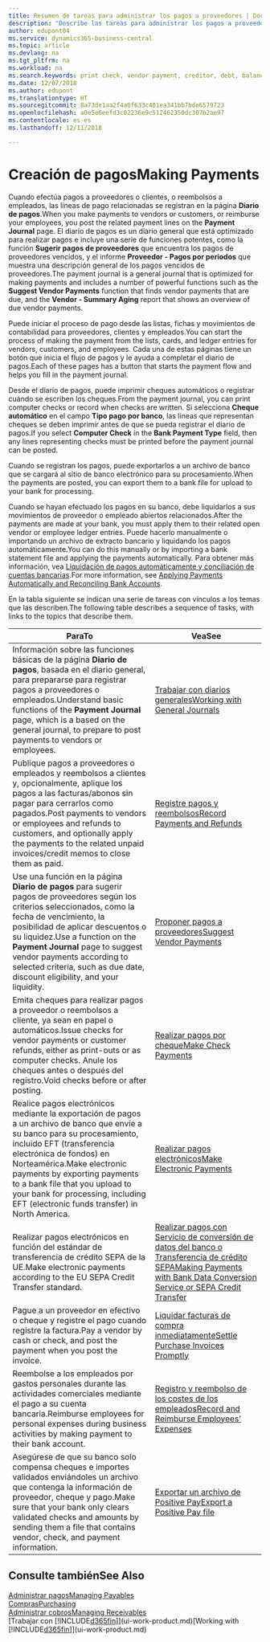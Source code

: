 ```yaml
---
title: Resumen de tareas para administrar los pagos a proveedores | Documentos de Microsoft
description: "Describe las tareas para administrar los pagos a proveedores o acreedores, incluido el registro de líneas de pago, y obtener un resumen de saldo vencido."
author: edupont04
ms.service: dynamics365-business-central
ms.topic: article
ms.devlang: na
ms.tgt_pltfrm: na
ms.workload: na
ms.search.keywords: print check, vendor payment, creditor, debt, balance due, AP
ms.date: 12/07/2018
ms.author: edupont
ms.translationtype: HT
ms.sourcegitcommit: 8a73de1aa2f4a0f633c401ea341bb7bde6579723
ms.openlocfilehash: a0e5e6eefd3c02236e9c512462350dc307b2ae97
ms.contentlocale: es-es
ms.lasthandoff: 12/11/2018

---
```

# <a name="making-payments"></a><span data-ttu-id="32ecf-103">Creación de pagos</span><span class="sxs-lookup"><span data-stu-id="32ecf-103">Making Payments</span></span>

<span data-ttu-id="32ecf-104">Cuando efectúa pagos a proveedores o clientes, o reembolsos a empleados, las líneas de pago relacionadas se registran en la página **Diario de pagos**.</span><span class="sxs-lookup"><span data-stu-id="32ecf-104">When you make payments to vendors or customers, or reimburse your employees, you post the related payment lines on the **Payment Journal** page.</span></span> <span data-ttu-id="32ecf-105">El diario de pagos es un diario general que está optimizado para realizar pagos e incluye una serie de funciones potentes, como la función **Sugerir pagos de proveedores** que encuentra los pagos de proveedores vencidos, y el informe **Proveedor - Pagos por periodos** que muestra una descripción general de los pagos vencidos de proveedores.</span><span class="sxs-lookup"><span data-stu-id="32ecf-105">The payment journal is a general journal that is optimized for making payments and includes a number of powerful functions such as the **Suggest Vendor Payments** function that finds vendor payments that are due, and the **Vendor - Summary Aging** report that shows an overview of due vendor payments.</span></span>  

<span data-ttu-id="32ecf-106">Puede iniciar el proceso de pago desde las listas, fichas y movimientos de contabilidad para proveedores, clientes y empleados.</span><span class="sxs-lookup"><span data-stu-id="32ecf-106">You can start the process of making the payment from the lists, cards, and ledger entries for vendors, customers, and employees.</span></span> <span data-ttu-id="32ecf-107">Cada una de estas páginas tiene un botón que inicia el flujo de pagos y le ayuda a completar el diario de pagos.</span><span class="sxs-lookup"><span data-stu-id="32ecf-107">Each of these pages has a button that starts the payment flow and helps you fill in the payment journal.</span></span>  

<span data-ttu-id="32ecf-108">Desde el diario de pagos, puede imprimir cheques automáticos o registrar cuándo se escriben los cheques.</span><span class="sxs-lookup"><span data-stu-id="32ecf-108">From the payment journal, you can print computer checks or record when checks are written.</span></span> <span data-ttu-id="32ecf-109">Si selecciona **Cheque automático** en el campo **Tipo pago por banco**, las líneas que representan cheques se deben imprimir antes de que se pueda registrar el diario de pagos.</span><span class="sxs-lookup"><span data-stu-id="32ecf-109">If you select **Computer Check** in the **Bank Payment Type** field, then any lines representing checks must be printed before the payment journal can be posted.</span></span>

<span data-ttu-id="32ecf-110">Cuando se registran los pagos, puede exportarlos a un archivo de banco que se cargará al sitio de banco electrónico para su procesamiento.</span><span class="sxs-lookup"><span data-stu-id="32ecf-110">When the payments are posted, you can export them to a bank file for upload to your bank for processing.</span></span>

<span data-ttu-id="32ecf-111">Cuando se hayan efectuado los pagos en su banco, debe liquidarlos a sus movimientos de proveedor o empleado abiertos relacionados.</span><span class="sxs-lookup"><span data-stu-id="32ecf-111">After the payments are made at your bank, you must apply them to their related open vendor or employee ledger entries.</span></span> <span data-ttu-id="32ecf-112">Puede hacerlo manualmente o importando un archivo de extracto bancario y liquidando los pagos automáticamente.</span><span class="sxs-lookup"><span data-stu-id="32ecf-112">You can do this manually or by importing a bank statement file and applying the payments automatically.</span></span> <span data-ttu-id="32ecf-113">Para obtener más información, vea [Liquidación de pagos automáticamente y conciliación de cuentas bancarias](receivables-apply-payments-auto-reconcile-bank-accounts.md).</span><span class="sxs-lookup"><span data-stu-id="32ecf-113">For more information, see [Applying Payments Automatically and Reconciling Bank Accounts](receivables-apply-payments-auto-reconcile-bank-accounts.md).</span></span>

<span data-ttu-id="32ecf-114">En la tabla siguiente se indican una serie de tareas con vínculos a los temas que las describen.</span><span class="sxs-lookup"><span data-stu-id="32ecf-114">The following table describes a sequence of tasks, with links to the topics that describe them.</span></span>

| <span data-ttu-id="32ecf-115">Para</span><span class="sxs-lookup"><span data-stu-id="32ecf-115">To</span></span> | <span data-ttu-id="32ecf-116">Vea</span><span class="sxs-lookup"><span data-stu-id="32ecf-116">See</span></span> |
| --- | --- |
|<span data-ttu-id="32ecf-117">Información sobre las funciones básicas de la página **Diario de pagos**, basada en el diario general, para prepararse para registrar pagos a proveedores o empleados.</span><span class="sxs-lookup"><span data-stu-id="32ecf-117">Understand basic functions of the **Payment Journal** page, which is a based on the general journal, to prepare to post payments to vendors or employees.</span></span>|[<span data-ttu-id="32ecf-118">Trabajar con diarios generales</span><span class="sxs-lookup"><span data-stu-id="32ecf-118">Working with General Journals</span></span>](ui-work-general-journals.md)|
|<span data-ttu-id="32ecf-119">Publique pagos a proveedores o empleados y reembolsos a clientes y, opcionalmente, aplique los pagos a las facturas/abonos sin pagar para cerrarlos como pagados.</span><span class="sxs-lookup"><span data-stu-id="32ecf-119">Post payments to vendors or employees and refunds to customers, and optionally apply the payments to the related unpaid invoices/credit memos to close them as paid.</span></span>|[<span data-ttu-id="32ecf-120">Registre pagos y reembolsos</span><span class="sxs-lookup"><span data-stu-id="32ecf-120">Record Payments and Refunds</span></span>](payables-how-post-payments-refunds.md)|
| <span data-ttu-id="32ecf-121">Use una función en la página **Diario de pagos** para sugerir pagos de proveedores según los criterios seleccionados, como la fecha de vencimiento, la posibilidad de aplicar descuentos o su liquidez.</span><span class="sxs-lookup"><span data-stu-id="32ecf-121">Use a function on the **Payment Journal** page to suggest vendor payments according to selected criteria, such as due date, discount eligibility, and your liquidity.</span></span> |[<span data-ttu-id="32ecf-122">Proponer pagos a proveedores</span><span class="sxs-lookup"><span data-stu-id="32ecf-122">Suggest Vendor Payments</span></span>](payables-how-suggest-vendor-payments.md) |
| <span data-ttu-id="32ecf-123">Emita cheques para realizar pagos a proveedor o reembolsos a cliente, ya sean en papel o automáticos.</span><span class="sxs-lookup"><span data-stu-id="32ecf-123">Issue checks for vendor payments or customer refunds, either as print-outs or as computer checks.</span></span> <span data-ttu-id="32ecf-124">Anule los cheques antes o después del registro.</span><span class="sxs-lookup"><span data-stu-id="32ecf-124">Void checks before or after posting.</span></span> |[<span data-ttu-id="32ecf-125">Realizar pagos por cheque</span><span class="sxs-lookup"><span data-stu-id="32ecf-125">Make Check Payments</span></span>](payables-how-work-checks.md) |
|<span data-ttu-id="32ecf-126">Realice pagos electrónicos mediante la exportación de pagos a un archivo de banco que envíe a su banco para su procesamiento, incluido EFT (transferencia electrónica de fondos) en Norteamérica.</span><span class="sxs-lookup"><span data-stu-id="32ecf-126">Make electronic payments by exporting payments to a bank file that you upload to your bank for processing, including EFT (electronic funds transfer) in North America.</span></span> |[<span data-ttu-id="32ecf-127">Realizar pagos electrónicos</span><span class="sxs-lookup"><span data-stu-id="32ecf-127">Make Electronic Payments</span></span>](payables-how-export-payments-bank-file.md)|
|<span data-ttu-id="32ecf-128">Realizar pagos electrónicos en función del estándar de transferencia de crédito SEPA de la UE.</span><span class="sxs-lookup"><span data-stu-id="32ecf-128">Make electronic payments according to the EU SEPA Credit Transfer standard.</span></span>|[<span data-ttu-id="32ecf-129">Realizar pagos con Servicio de conversión de datos del banco o Transferencia de crédito SEPA</span><span class="sxs-lookup"><span data-stu-id="32ecf-129">Making Payments with Bank Data Conversion Service or SEPA Credit Transfer</span></span>](finance-make-payments-with-bank-data-conversion-service-or-sepa-credit-transfer.md)|
| <span data-ttu-id="32ecf-130">Pague a un proveedor en efectivo o cheque y registre el pago cuando registre la factura.</span><span class="sxs-lookup"><span data-stu-id="32ecf-130">Pay a vendor by cash or check, and post the payment when you post the invoice.</span></span> |[<span data-ttu-id="32ecf-131">Liquidar facturas de compra inmediatamente</span><span class="sxs-lookup"><span data-stu-id="32ecf-131">Settle Purchase Invoices Promptly</span></span>](finance-how-to-settle-purchase-invoices-promptly.md) |
|<span data-ttu-id="32ecf-132">Reembolse a los empleados por gastos personales durante las actividades comerciales mediante el pago a su cuenta bancaria.</span><span class="sxs-lookup"><span data-stu-id="32ecf-132">Reimburse employees for personal expenses during business activities by making payment to their bank account.</span></span>|[<span data-ttu-id="32ecf-133">Registro y reembolso de los costes de los empleados</span><span class="sxs-lookup"><span data-stu-id="32ecf-133">Record and Reimburse Employees' Expenses</span></span>](finance-how-record-reimburse-employee-expenses.md)|
| <span data-ttu-id="32ecf-134">Asegúrese de que su banco solo compensa cheques e importes validados enviándoles un archivo que contenga la información de proveedor, cheque y pago.</span><span class="sxs-lookup"><span data-stu-id="32ecf-134">Make sure that your bank only clears validated checks and amounts by sending them a file that contains vendor, check, and payment information.</span></span> |[<span data-ttu-id="32ecf-135">Exportar un archivo de Positive Pay</span><span class="sxs-lookup"><span data-stu-id="32ecf-135">Export a Positive Pay file</span></span>](finance-how-positive-pay.md) |

## <a name="see-also"></a><span data-ttu-id="32ecf-136">Consulte también</span><span class="sxs-lookup"><span data-stu-id="32ecf-136">See Also</span></span>
[<span data-ttu-id="32ecf-137">Administrar pagos</span><span class="sxs-lookup"><span data-stu-id="32ecf-137">Managing Payables</span></span>](payables-manage-payables.md)  
[<span data-ttu-id="32ecf-138">Compras</span><span class="sxs-lookup"><span data-stu-id="32ecf-138">Purchasing</span></span>](purchasing-manage-purchasing.md)  
[<span data-ttu-id="32ecf-139">Administrar cobros</span><span class="sxs-lookup"><span data-stu-id="32ecf-139">Managing Receivables</span></span>](receivables-manage-receivables.md)  
<span data-ttu-id="32ecf-140">[Trabajar con [!INCLUDE[d365fin](includes/d365fin_md.md)]](ui-work-product.md)</span><span class="sxs-lookup"><span data-stu-id="32ecf-140">[Working with [!INCLUDE[d365fin](includes/d365fin_md.md)]](ui-work-product.md)</span></span>  

